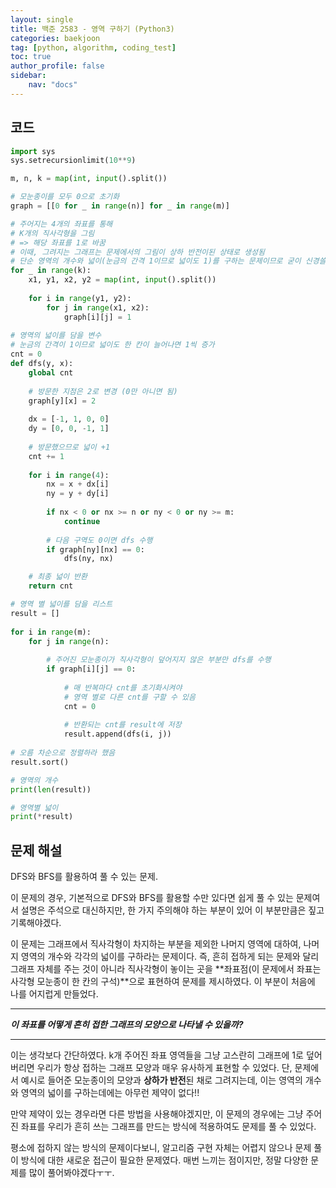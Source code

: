 ```yaml
---
layout: single
title: 백준 2583 - 영역 구하기 (Python3)
categories: baekjoon
tag: [python, algorithm, coding_test]
toc: true 
author_profile: false
sidebar:
    nav: "docs"
---
```


## 코드

```python
import sys
sys.setrecursionlimit(10**9)

m, n, k = map(int, input().split())

# 모눈종이를 모두 0으로 초기화
graph = [[0 for _ in range(n)] for _ in range(m)]

# 주어지는 4개의 좌표를 통해
# K개의 직사각형을 그림
# => 해당 좌표를 1로 바꿈
# 이때, 그려지는 그래프는 문제에서의 그림이 상하 반전이된 상태로 생성됨
# 단순 영역의 개수와 넓이(눈금의 간격 1이므로 넓이도 1)를 구하는 문제이므로 굳이 신경쓸 필요없음
for _ in range(k):
    x1, y1, x2, y2 = map(int, input().split())
    
    for i in range(y1, y2):
        for j in range(x1, x2):
            graph[i][j] = 1
    
# 영역의 넓이를 담을 변수
# 눈금의 간격이 1이므로 넓이도 한 칸이 늘어나면 1씩 증가
cnt = 0
def dfs(y, x):
    global cnt
    
    # 방문한 지점은 2로 변경 (0만 아니면 됨)
    graph[y][x] = 2
    
    dx = [-1, 1, 0, 0]
    dy = [0, 0, -1, 1]
    
    # 방문했으므로 넓이 +1
    cnt += 1
    
    for i in range(4):
        nx = x + dx[i]
        ny = y + dy[i]
        
        if nx < 0 or nx >= n or ny < 0 or ny >= m:
            continue
        
        # 다음 구역도 0이면 dfs 수행
        if graph[ny][nx] == 0:
            dfs(ny, nx)

    # 최종 넓이 반환
    return cnt

# 영역 별 넓이를 담을 리스트
result = []
            
for i in range(m):
    for j in range(n):
        
        # 주어진 모눈종이가 직사각형이 덮어지지 않은 부분만 dfs를 수행
        if graph[i][j] == 0:
            
            # 매 반복마다 cnt를 초기화시켜야
            # 영역 별로 다른 cnt를 구할 수 있음
            cnt = 0
            
            # 반환되는 cnt를 result에 저장
            result.append(dfs(i, j))
            
# 오름 차순으로 정렬하라 했음
result.sort()

# 영역의 개수
print(len(result))

# 영역별 넓이
print(*result)
```



## 문제 해설

DFS와 BFS를 활용하여 풀 수 있는 문제.

이 문제의 경우, 기본적으로 DFS와 BFS를 활용할 수만 있다면 쉽게 풀 수 있는 문제여서 설명은 주석으로 대신하지만, 한 가지 주의해야 하는 부분이 있어 이 부분만큼은 짚고 기록해야겠다.

이 문제는 그래프에서 직사각형이 차지하는 부분을 제외한 나머지 영역에 대하여, 나머지 영역의 개수와  각각의 넓이를 구하라는 문제이다. 즉, 흔히 접하게 되는 문제와 달리 그래프 자체를 주는 것이 아니라 직사각형이 놓이는 곳을 **좌표점(이 문제에서 좌표는 사각형 모눈종이 한 칸의 구석)**으로 표현하여 문제를 제시하였다. 이 부분이 처음에 나를 어지럽게 만들었다.

---

***이 좌표를 어떻게 흔히 접한 그래프의 모양으로 나타낼 수 있을까?***

---

이는 생각보다 간단하였다. k개 주어진 좌표 영역들을 그냥 고스란히 그래프에 1로 덮어버리면 우리가 항상 접하는 그래프 모양과 매우 유사하게 표현할 수 있었다. 단, 문제에서 예시로 들어준 모눈종이의 모양과 **상하가 반전**된 채로 그려지는데, 이는 영역의 개수와 영역의 넓이를 구하는데에는 아무런 제약이 없다!!

만약 제약이 있는 경우라면 다른 방법을 사용해야겠지만, 이 문제의 경우에는 그냥 주어진 좌표를 우리가 흔히 쓰는 그래프를 만드는 방식에 적용하여도 문제를 풀 수 있었다.

평소에 접하지 않는 방식의 문제이다보니, 알고리즘 구현 자체는 어렵지 않으나 문제 풀이 방식에 대한 새로운 접근이 필요한 문제였다. 매번 느끼는 점이지만, 정말 다양한 문제를 많이 풀어봐야겠다ㅜㅜ.
